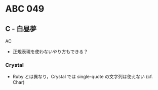 #   ABC 049

##  C - 白昼夢

AC

*   正規表現を使わないやり方もできる？

### Crystal

*   Ruby とは異なり，Crystal では single-quote の文字列は使えない (cf. Char)

